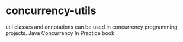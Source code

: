 # concurrency-utils

util classes and annotations can be used in concurrency programming projects.
Java Concurrency In Practice book